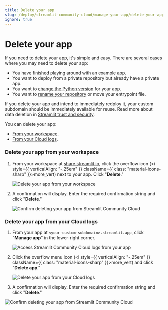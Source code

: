 ```yaml
---
title: Delete your app
slug: /deploy/streamlit-community-cloud/manage-your-app/delete-your-app
ignore: true
---
```


# Delete your app

If you need to delete your app, it's simple and easy. There are several cases where you may need to delete your app:

- You have finished playing around with an example app.
- You want to deploy from a private repository but already have a private app.
- You want to [change the Python version](/deploy/streamlit-community-cloud/manage-your-app/upgrade-python) for your app.
- You want to [rename your repository](/deploy/streamlit-community-cloud/manage-your-app/rename-your-app) or move your entrypoint file.

If you delete your app and intend to immediately redploy it, your custom subdomain should be immediately available for reuse. Read more about data deletion in [Streamlit trust and security](/deploy/streamlit-community-cloud/get-started/trust-and-security#data-deletion).

You can delete your app:

- [From your workspace](#delete-your-app-from-your-workspace).
- [From your Cloud logs](#delete-your-app-from-your-cloud-logs).

### Delete your app from your workspace

1. From your workspace at <a href="https://share.streamlit.io" target="_blank">share.streamlit.io</a>, click the overflow icon (<i style={{ verticalAlign: "-.25em" }} className={{ class: "material-icons-sharp" }}>more_vert</i>) next to your app. Click "**Delete**."

   ![Delete your app from your workspace](/images/streamlit-community-cloud/workspace-app-delete.png)

2. A confirmation will display. Enter the required confirmation string and click "**Delete**."

   <div style={{ maxWidth: '50%', margin: 'auto' }}>
   <Image alt="Confirm deleting your app from Streamlit Community Cloud" src="/images/streamlit-community-cloud/workspace-app-delete-confirm.png" clean />
   </div>

### Delete your app from your Cloud logs

1. From your app at `<your-custom-subdomain>.streamlit.app`, click "**Manage app**" in the lower-right corner.

   ![Access Streamlit Community Cloud logs from your app](/images/streamlit-community-cloud/cloud-logs-open.png)

2. Click the overflow menu icon (<i style={{ verticalAlign: "-.25em" }} className={{ class: "material-icons-sharp" }}>more_vert</i>) and click "**Delete app**."

   ![Delete your app from your Cloud logs](/images/streamlit-community-cloud/cloud-logs-menu-delete.png)

3. A confirmation will display. Enter the required confirmation string and click "**Delete**."

<div style={{ maxWidth: '50%', margin: 'auto' }}>
<Image alt="Confirm deleting your app from Streamlit Community Cloud" src="/images/streamlit-community-cloud/workspace-app-delete-confirm.png" clean />
</div>
